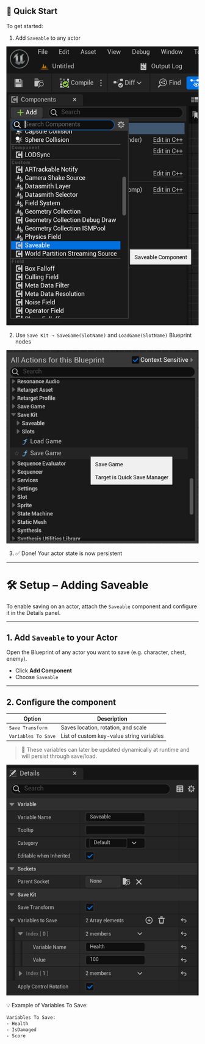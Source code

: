 ## 🔧 Quick Start

To get started:

1. Add `Saveable` to any actor

![Saveable Component](images/SaveableComponent.png)

2. Use `Save Kit → SaveGame(SlotName)` and `LoadGame(SlotName)` Blueprint nodes

![Save/Load Nodes](images/SaveGameLoadGame.png)

3. ✅ Done! Your actor state is now persistent

---

# 🛠️ Setup – Adding Saveable

To enable saving on an actor, attach the `Saveable` component and configure it in the Details panel.

---

## 1. Add `Saveable` to your Actor

Open the Blueprint of any actor you want to save (e.g. character, chest, enemy).

- Click **Add Component**
- Choose `Saveable`

---

## 2. Configure the component

| Option            | Description                                       |
|-------------------|---------------------------------------------------|
| `Save Transform`  | Saves location, rotation, and scale               |
| `Variables To Save` | List of custom key-value string variables       |

> 🎯 These variables can later be updated dynamically at runtime and will persist through save/load.


![Saveable Component Settings](images/ChooseSaveable.png)

💡 Example of Variables To Save:
```plaintext
Variables To Save:
- Health
- IsDamaged
- Score
```
